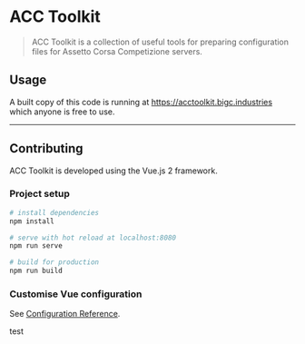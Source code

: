 # ACC Toolkit

>ACC Toolkit is a collection of useful tools for preparing configuration files for Assetto Corsa Competizione servers.

## Usage

A built copy of this code is running at <https://acctoolkit.bigc.industries> which anyone is free to use.

---

## Contributing

ACC Toolkit is developed using the Vue.js 2 framework.

### Project setup

```bash
# install dependencies
npm install

# serve with hot reload at localhost:8080
npm run serve

# build for production
npm run build
```

### Customise Vue configuration

See [Configuration Reference](https://cli.vuejs.org/config/).

test